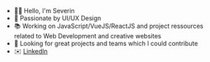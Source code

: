 - 👋🏼 Hello, I'm Severin
- 🎨 Passionate by UI/UX Design
- 📚 Working on JavaScript/VueJS/ReactJS and project ressources related to Web Development and creative websites
- 🚀 Looking for great projects and teams which I could contribute
- ✉️ [LinkedIn](https://www.linkedin.com/in/severinmboukou/)

<!---
daoraCode/daoraCode is a ✨ special ✨ repository because its `README.md` (this file) appears on your GitHub profile.
You can click the Preview link to take a look at your changes.
--->
